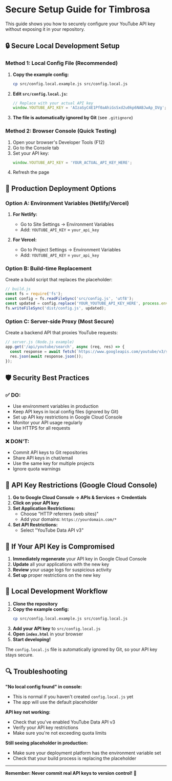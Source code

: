 # Secure Setup Guide for Timbrosa

This guide shows you how to securely configure your YouTube API key without exposing it in your repository.

## 🔒 Secure Local Development Setup

### Method 1: Local Config File (Recommended)

1. **Copy the example config:**
   ```bash
   cp src/config.local.example.js src/config.local.js
   ```

2. **Edit `src/config.local.js`:**
   ```javascript
   // Replace with your actual API key
   window.YOUTUBE_API_KEY = 'AIzaSyC4E1Pf0aAhiGsSxd2u0kp6NABJwAp_DVg';
   ```

3. **The file is automatically ignored by Git** (see `.gitignore`)

### Method 2: Browser Console (Quick Testing)

1. Open your browser's Developer Tools (F12)
2. Go to the Console tab
3. Set your API key:
   ```javascript
   window.YOUTUBE_API_KEY = 'YOUR_ACTUAL_API_KEY_HERE';
   ```
4. Refresh the page

## 🚀 Production Deployment Options

### Option A: Environment Variables (Netlify/Vercel)

1. **For Netlify:**
   - Go to Site Settings → Environment Variables
   - Add: `YOUTUBE_API_KEY` = `your_api_key`

2. **For Vercel:**
   - Go to Project Settings → Environment Variables
   - Add: `YOUTUBE_API_KEY` = `your_api_key`

### Option B: Build-time Replacement

Create a build script that replaces the placeholder:

```javascript
// build.js
const fs = require('fs');
const config = fs.readFileSync('src/config.js', 'utf8');
const updated = config.replace('YOUR_YOUTUBE_API_KEY_HERE', process.env.YOUTUBE_API_KEY);
fs.writeFileSync('dist/config.js', updated);
```

### Option C: Server-side Proxy (Most Secure)

Create a backend API that proxies YouTube requests:

```javascript
// server.js (Node.js example)
app.get('/api/youtube/search', async (req, res) => {
  const response = await fetch(`https://www.googleapis.com/youtube/v3/search?key=${process.env.YOUTUBE_API_KEY}&${req.query}`);
  res.json(await response.json());
});
```

## 🛡️ Security Best Practices

### ✅ DO:
- Use environment variables in production
- Keep API keys in local config files (ignored by Git)
- Set up API key restrictions in Google Cloud Console
- Monitor your API usage regularly
- Use HTTPS for all requests

### ❌ DON'T:
- Commit API keys to Git repositories
- Share API keys in chat/email
- Use the same key for multiple projects
- Ignore quota warnings

## 🔧 API Key Restrictions (Google Cloud Console)

1. **Go to Google Cloud Console → APIs & Services → Credentials**
2. **Click on your API key**
3. **Set Application Restrictions:**
   - Choose "HTTP referrers (web sites)"
   - Add your domains: `https://yourdomain.com/*`
4. **Set API Restrictions:**
   - Select "YouTube Data API v3"

## 🚨 If Your API Key is Compromised

1. **Immediately regenerate** your API key in Google Cloud Console
2. **Update** all your applications with the new key
3. **Review** your usage logs for suspicious activity
4. **Set up** proper restrictions on the new key

## 📱 Local Development Workflow

1. **Clone the repository**
2. **Copy the example config:**
   ```bash
   cp src/config.local.example.js src/config.local.js
   ```
3. **Add your API key** to `src/config.local.js`
4. **Open `index.html`** in your browser
5. **Start developing!**

The `config.local.js` file is automatically ignored by Git, so your API key stays secure.

## 🔍 Troubleshooting

**"No local config found" in console:**
- This is normal if you haven't created `config.local.js` yet
- The app will use the default placeholder

**API key not working:**
- Check that you've enabled YouTube Data API v3
- Verify your API key restrictions
- Make sure you're not exceeding quota limits

**Still seeing placeholder in production:**
- Make sure your deployment platform has the environment variable set
- Check that your build process is replacing the placeholder

---

**Remember: Never commit real API keys to version control!** 🔐 